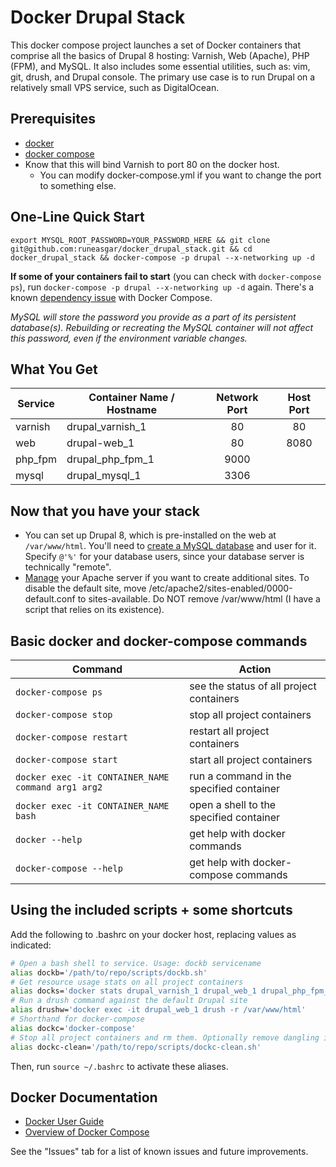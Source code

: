 # Docker Drupal Stack

This docker compose project launches a set of Docker containers that comprise all the basics of Drupal 8 hosting: Varnish, Web (Apache), PHP (FPM), and MySQL. It also includes some essential utilities, such as: vim, git, drush, and Drupal console. The primary use case is to run Drupal on a relatively small VPS service, such as DigitalOcean.

## Prerequisites
* [docker](https://docs.docker.com/engine/installation/)
* [docker compose](https://docs.docker.com/compose/install/)
* Know that this will bind Varnish to port 80 on the docker host.
  * You can modify docker-compose.yml if you want to change the port to something else.

## One-Line Quick Start
`export MYSQL_ROOT_PASSWORD=YOUR_PASSWORD_HERE && git clone git@github.com:runeasgar/docker_drupal_stack.git && cd docker_drupal_stack && docker-compose -p drupal --x-networking up -d`

**If some of your containers fail to start** (you can check with `docker-compose ps`), run `docker-compose -p drupal --x-networking up -d` again. There's a known [dependency issue](https://github.com/docker/compose/pull/2708) with Docker Compose.

*MySQL will store the password you provide as a part of its persistent database(s). Rebuilding or recreating the MySQL container will not affect this password, even if the environment variable changes.*

## What You Get

| Service | Container Name / Hostname | Network Port | Host Port |
| ------------- | ------------- |:-------------:|:-------------:|
| varnish | drupal_varnish_1 | 80 | 80 |
| web | drupal-web_1 | 80 | 8080 |
| php_fpm | drupal_php_fpm_1 | 9000 | |
| mysql | drupal_mysql_1 | 3306 | |

## Now that you have your stack
* You can set up Drupal 8, which is pre-installed on the web at `/var/www/html`. You'll need to [create a MySQL database](https://www.drupal.org/documentation/install/create-database#mysql_command) and user for it. Specify `@'%'` for your database users, since your database server is technically "remote".
* [Manage](https://help.ubuntu.com/lts/serverguide/httpd.html) your Apache server if you want to create additional sites. To disable the default site, move /etc/apache2/sites-enabled/0000-default.conf to sites-available. Do NOT remove /var/www/html (I have a script that relies on its existence).

## Basic docker and docker-compose commands

| Command | Action |
| ------------- | ------------- |
| `docker-compose ps` | see the status of all project containers |
| `docker-compose stop` | stop all project containers  |
| `docker-compose restart` | restart all project containers |
| `docker-compose start` | start all project containers |
| `docker exec -it CONTAINER_NAME command arg1 arg2` | run a command in the specified container |
| `docker exec -it CONTAINER_NAME bash` | open a shell to the specified container |
| `docker --help` | get help with docker commands |
| `docker-compose --help` | get help with docker-compose commands |

## Using the included scripts + some shortcuts
Add the following to .bashrc on your docker host, replacing values as indicated:

```bash
# Open a bash shell to service. Usage: dockb servicename
alias dockb='/path/to/repo/scripts/dockb.sh'
# Get resource usage stats on all project containers
alias docks='docker stats drupal_varnish_1 drupal_web_1 drupal_php_fpm_1 drupal_mysql_1'
# Run a drush command against the default Drupal site
alias drushw='docker exec -it drupal_web_1 drush -r /var/www/html'
# Shorthand for docker-compose
alias dockc='docker-compose'
# Stop all project containers and rm them. Optionally remove dangling images and/or volumes
alias dockc-clean='/path/to/repo/scripts/dockc-clean.sh'
```

Then, run `source ~/.bashrc` to activate these aliases.

## Docker Documentation
* [Docker User Guide](https://docs.docker.com/engine/userguide/)
* [Overview of Docker Compose](https://docs.docker.com/compose/)

See the "Issues" tab for a list of known issues and future improvements.
